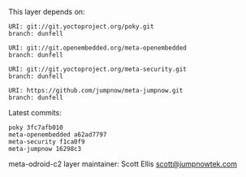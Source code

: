 This layer depends on:

    URI: git://git.yoctoproject.org/poky.git
    branch: dunfell

    URI: git://git.openembedded.org/meta-openembedded
    branch: dunfell

    URI: git://git.yoctoproject.org/meta-security.git
    branch: dunfell

    URI: https://github.com/jumpnow/meta-jumpnow.git
    branch: dunfell

Latest commits:

    poky 3fc7afb010
    meta-openembedded a62ad7797
    meta-security f1ca0f9
    meta-jumpnow 16298c3

meta-odroid-c2 layer maintainer: Scott Ellis <scott@jumpnowtek.com>
